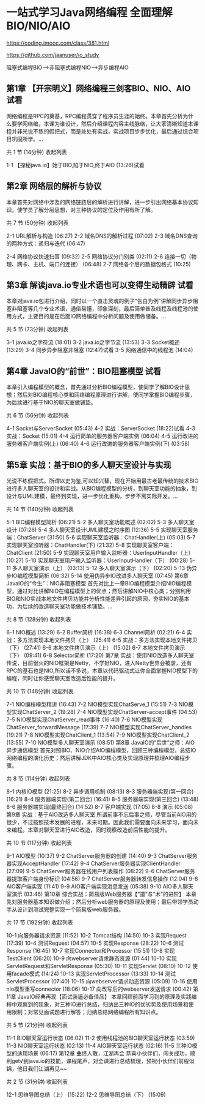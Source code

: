 # 一站式学习Java网络编程 全面理解BIO/NIO/AIO
https://coding.imooc.com/class/381.html

https://github.com/jaanuser/io_study


阻塞式编程BIO-->非阻塞式编程NIO-->异步编程AIO

## 第1章 【开宗明义】网络编程三剑客BIO、NIO、AIO 试看
网络编程是RPC的奠基，RPC编程贯穿了程序员生涯的始终。本章首先分析为什么要学网络编，本课为谁设计，然后介绍课程内容主线脉络，让大家清晰知道本课程并非光说不练的假把式，而是处处有实战，实战项目步步优化，最后通过综合项目巩固所学。...

共 1 节 (14分钟) 收起列表

 1-1 【探秘java.io】始于BIO,陷于NIO,终于AIO (13:26)试看

## 第2章 网络层的解析与协议
本章首先对网络中涉及的网络链路层的解析进行讲解，进一步引出网络基本协议知识。使学员了解分层思想，对三种协议的定位及作用有所了解。

共 7 节 (50分钟) 收起列表

 2-1 URL解析与构造 (06:27)
 2-2 域名DNS的解析过程 (07:02)
 2-3 域名DNS查询的两种方式：递归与迭代 (06:47)

 2-4 网络协议快速扫盲 (09:32)
 2-5 网络协议分门别类 (02:11)
 2-6 连接一切（物理、网卡、主机、端口的连接） (06:48)
 2-7 网络各个层的数据包格式 (10:25)

## 第3章 解读java.io专业术语也可以变得生动精辟 试看
本章对java.io包进行介绍，同时以一个直击灵魂的例子“告白为例”讲解同步异步阻塞非阻塞等几个专业术语，通俗易懂，印象深刻，最后简单普及线程及线程池的使用方式，主要目的是在后面IO网络编程中分析问题及使用做储备。...

共 5 节 (73分钟) 收起列表

 3-1 java.io之字符流 (18:01)
 3-2 java.io之字节流 (13:53)
 3-3 Socket概述 (13:29)
 3-4 同步异步阻塞非阻塞 (12:47)试看
 3-5 网络通信中的线程池 (14:04)

## 第4章 JavaIO的“前世”：BIO阻塞模型 试看
本章引入编程模型的概念，首先通过分析BIO编程模型，使同学了解BIO设计思想；然后对BIO编程核心类和网络编程原理进行讲解，使同学掌握BIO编程步骤，为后续进行基于NIO的聊天室做铺垫。

共 6 节 (56分钟) 收起列表

 4-1 Socket与ServerSocket (05:43)
 4-2 实战：ServerSocket (18:22)试看
 4-3 实战：Socket (15:01)
 4-4 运行简单的服务器客户端实例 (06:04)
 4-5 运行改进的服务器客户端实例(上) (06:40)
 4-6 运行改进的服务器客户端实例(下) (03:58)

## 第5章 实战：基于BIO的多人聊天室设计与实现
光说不练假把式。所谓以史为鉴,可以知兴替，现在开始用最古老最传统的技术BIO进行多人聊天室的设计和实战。从BIO编程模型的分析，到聊天室功能的抽象，到设计与UML建模，最终到实现，进一步优化重构，步步不离实际开发。...

共 14 节 (140分钟) 收起列表

 5-1 BIO编程模型简析 (06:21)
 5-2 多人聊天室功能概述 (02:02)
 5-3 多人聊天室设计 (07:26)
 5-4 多人聊天室设计UML建模之时序图 (12:36)
 5-5 实现聊天室服务端：ChatServer (31:50)
 5-6 实现聊天室监听器：ChatHandler(上) (05:03)
 5-7 实现聊天室监听器：ChatHandler(下) (21:32)
 5-8 实现聊天室客户端：ChatClient (21:50)
 5-9 实现聊天室用户输入监听器：UserInputHandler（上） (10:27)
 5-10 实现聊天室用户输入监听器：UserInputHandler（下） (00:28)
 5-11 多人聊天室演示（上） (03:13)
 5-12 多人聊天室演示（下） (02:20)
 5-13 伪异步IO编程模型简析 (06:32)
 5-14 使用伪异步IO改进多人聊天室 (07:45)
第6章 JavaIO的“今生”：NIO非阻塞模型
首先对比上一章BIO编程模型介绍NIO编程模型，通过对比讲解NIO在编程模型上的优点；然后讲解NIO中核心类；分别利用BIO和NIO实战本地文件拷贝功能并分析性能差异引起的原因，夯实NIO的基本功，为后续的改造聊天室功能做技术铺垫。...

共 8 节 (128分钟) 收起列表

 6-1 NIO概述 (13:29)
 6-2 Buffer简析 (16:38)
 6-3 Channel简析 (02:21)
 6-4 实战：多方法实现本地文件拷贝（上） (25:41)
 6-5 实战：多方法实现本地文件拷贝（下） (27:41)
 6-6 本地文件拷贝演示（上） (15:02)
 6-7 本地文件拷贝演示（下） (09:41)
 6-8 Selector简析 (17:20)
第7章 实战：使用NIO改造多人聊天室
传说，目前很火的NIO框架是Netty，不学好NIO，进入Netty世界会被虐，还有RPC的基石也是NIO,所以话不多说，本章以代码驱动式让你全面掌握NIO模型下的编程，同时让你感受聊天室改造后性能的提升。

共 10 节 (148分钟) 收起列表

 7-1 NIO编程模型精讲 (16:43)
 7-2 NIO模型实现ChatServe_1 (15:51)
 7-3 NIO模型实现ChatServer_2 (19:28)
 7-4 NIO模型实现ChatServer-accept事件 (04:53)
 7-5 NIO模型实现ChatServer_read事件 (16:40)
 7-6 NIO模型实现ChatServer_forwardMessage (17:39)
 7-7 NIO模型实现ChatServer_handles (19:21)
 7-8 NIO模型实现ChatClient_1 (13:54)
 7-9 NIO模型实现ChatClient_2 (13:55)
 7-10 NIO模型多人聊天室演示 (08:51)
第8章 JavaIO的“后世”之师：AIO异步通信模型
首先对照BIO、NIO介绍AIO编程模型，回顾三种编程模型，总结IO网络编程的演化历史；然后讲解JDK中AIO核心类及实现原理并梳理AIO编程步骤。

共 8 节 (114分钟) 收起列表

 8-1 内核IO模型 (21:25)
 8-2 异步调用机制 (08:13)
 8-3 服务器端实现(第一回合) (16:21)
 8-4 服务器端实现(第二回合) (16:41)
 8-5 服务器端实现(第三回合) (13:48)
 8-6 服务器端实现(最终回合) (14:52)
 8-7 客户端实现 (17:05)
 8-8 演示 (05:08)
第9章 实战：基于AIO改造多人聊天室
所谓前事不忘后事之师，尽管当前AIO用的很少，不过按照技术发展的进程，未来可期。因此我们需要面向未来学习，面向未来编程。本章对聊天室进行AIO改造，同时观察改造前后性能的提升。

共 10 节 (117分钟) 收起列表

 9-1 AIO模型 (10:37)
 9-2 ChatServer服务器的创建 (14:40)
 9-3 ChatServer服务器实现AcceptHandler (17:42)
 9-4 ChatServer服务器实现ClientHandler (27:09)
 9-5 ChatServer服务器在线用户列表操作 (08:22)
 9-6 ChatServer服务器提取客户端身份标识 (04:56)
 9-7 ChatServer服务器转发信息操作 (12:04)
 9-8 AIO客户端实现 (11:41)
 9-9 AIO客户端实现消息发送 (05:38)
 9-10 AIO多人聊天室演示 (03:46)
第10章 综合实战：简易版Web服务器【“道”与“术”的进阶】
本章先对服务器基本知识做介绍；然后分析web服务器的原理及使用；最后带领学员动手从设计到测试完整实现一个简易版web服务器。

共 17 节 (192分钟) 收起列表

 10-1 向服务器请求资源 (11:52)
 10-2 Tomcat结构 (14:50)
 10-3 实现Request (17:39)
 10-4 测试Request (04:57)
 10-5 实现Response (28:22)
 10-6 测试Response (16:45)
 10-7 实现Connector和Processor (15:51)
 10-8 实现TestClient (06:20)
 10-9 向webserver请求静态资源 (01:44)
 10-10 实现ServletRequest和ServletResponse (05:30)
 10-11 实现Servlet (08:10)
 10-12 使用facade模式 (14:24)
 10-13 实现ServletProcessor (13:33)
 10-14 测试ServletProcessor (07:40)
 10-15 向webserver请求动态资源 (05:09)
 10-16 使用nio模型重写connector (18:06)
 10-17 向改写后的webserver发送请求 (00:42)
第11章 JavaIO经典再现【面试装逼必备佳品】
本章回顾前面学习到的原理及实践编程中观察到的现象，对三种IO进行总结，归纳出三种IO的优劣势及使用场景和使用限制；对常见面试题进行解答；归纳总结网络编程所有知识点。

共 5 节 (21分钟) 收起列表

 11-1 BIO聊天室运行状态 (06:02)
 11-2 使用线程池的BIO聊天室运行状态 (03:59)
 11-3 NIO聊天室运行状态 (02:13)
 11-4 AIO聊天室运行状态 (02:16)
 11-5 三种IO模型的适用场景 (06:17)
第12章 曲终人散，江湖再会
恭喜小伙伴们，闯关成功，顺利get√到java.io的技能，课程尾声，对全课进行总结梳理，预祝小伙伴们前程似锦，他日我们江湖再见~~

共 2 节 (31分钟) 收起列表

 12-1 思维导图总结（上） (15:22)
 12-2 思维导图总结（下） (15:09)